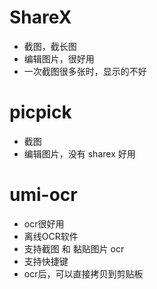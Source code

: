 # ShareX
- 截图，截长图
- 编辑图片，很好用
- 一次截图很多张时，显示的不好

# picpick
- 截图
- 编辑图片，没有 sharex 好用

# umi-ocr
- ocr很好用
- 离线OCR软件
- 支持截图 和 黏贴图片 ocr
- 支持快捷键
- ocr后，可以直接拷贝到剪贴板

